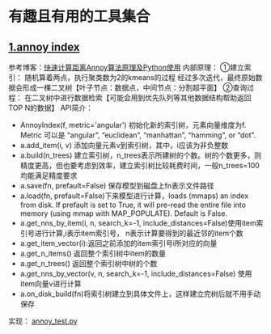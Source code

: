 # 有趣且有用的工具集合

## [1.annoy index](annoy_index.py)
参考博客：[快速计算距离Annoy算法原理及Python使用](https://blog.csdn.net/m0_37850187/article/details/92712490)
内部原理：
	①建立索引：
		随机算着两点，执行聚类数为2的kmeans的过程
		经过多次迭代，最终原始数据会形成一棵二叉树【叶子节点：数据点，中间节点：分割超平面】
	②查询过程：
		在二叉树中进行数据检索【可能会用到优先队列等其他数据结构帮助返回TOP N的数据】
API简介：

- AnnoyIndex(f, metric='angular') 初始化新的索引树，元素向量维度为f. Metric 可以是 “angular”, “euclidean”, “manhattan”, “hamming”, or “dot”.
- a.add_item(i, v) 添加向量元素v到索引树，其中，i应该为非负整数
- a.build(n_trees) 建立索引树，n_trees表示所建树的个数。树的个数更多，则精度更高，但也要考虑到效率，建立索引树比较耗费时间，一般n_trees=100均能满足精度要求
- a.save(fn, prefault=False) 保存模型到磁盘上fn表示文件路径
- a.load(fn, prefault=False)下来模型进行计算，loads (mmaps) an index from disk. If prefault is set to True, it will pre-read the entire file into memory (using mmap with MAP_POPULATE). Default is False.
- a.get_nns_by_item(i, n, search_k=-1, include_distances=False)使用item索引号进行计算,i表示item索引号， n表示计算要得到的最近邻的item个数
- a.get_item_vector(i):返回之前添加的item索引号i所对应的向量
- a.get_n_items() 返回整个索引树中item的数量
- a.get_n_trees() 返回整个索引树中树的个数
- a.get_nns_by_vector(v, n, search_k=-1, include_distances=False) 使用item向量v进行计算
- a.on_disk_build(fn)将索引树建立到具体文件上，这样建立完树后就不用手动保存

实现：
	[annoy_test.py](annoy_test.py)

​		

